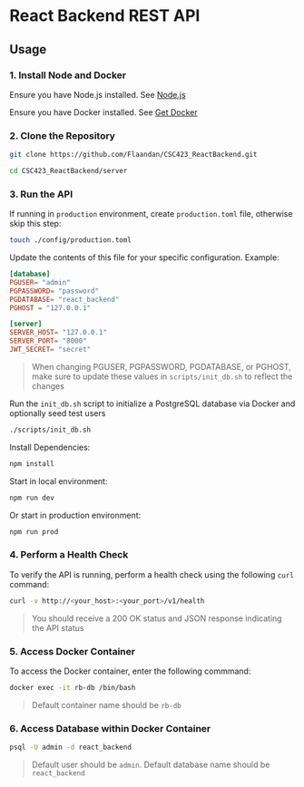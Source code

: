 # React Backend REST API

## Usage

### 1. **Install Node and Docker**

Ensure you have Node.js installed. See [Node.js](https://nodejs.org/en/download/package-manager)

Ensure you have Docker installed. See [Get Docker](https://docs.docker.com/get-started/get-docker/)

### 2. **Clone the Repository**

```bash
git clone https://github.com/Flaandan/CSC423_ReactBackend.git
```
```bash
cd CSC423_ReactBackend/server
```

### 3. **Run the API**

If running in `production` environment, create `production.toml` file, otherwise skip this step:

```bash
touch ./config/production.toml
```

Update the contents of this file for your specific configuration. Example:

```toml
[database]
PGUSER= "admin"
PGPASSWORD= "password"
PGDATABASE= "react_backend"
PGHOST = "127.0.0.1"

[server]
SERVER_HOST= "127.0.0.1"
SERVER_PORT= "8000"
JWT_SECRET= "secret"
```
> When changing PGUSER, PGPASSWORD, PGDATABASE, or PGHOST, make sure to update these values in `scripts/init_db.sh` to reflect the changes

Run the `init_db.sh` script to initialize a PostgreSQL database via Docker and optionally seed test users

```bash
./scripts/init_db.sh
```

Install Dependencies:

```bash
npm install
```

Start in local environment:

```bash
npm run dev
```

Or start in production environment:

```bash
npm run prod
```

### 4. **Perform a Health Check**

To verify the API is running, perform a health check using the following `curl` command:

```bash
curl -v http://<your_host>:<your_port>/v1/health
```
> You should receive a 200 OK status and JSON response indicating the API status

### 5. **Access Docker Container**

To access the Docker container, enter the following commmand:

```bash
docker exec -it rb-db /bin/bash
```
> Default container name should be `rb-db`

### 6. **Access Database within Docker Container**

```bash
psql -U admin -d react_backend
```
> Default user should be `admin`. Default database name should be `react_backend`

